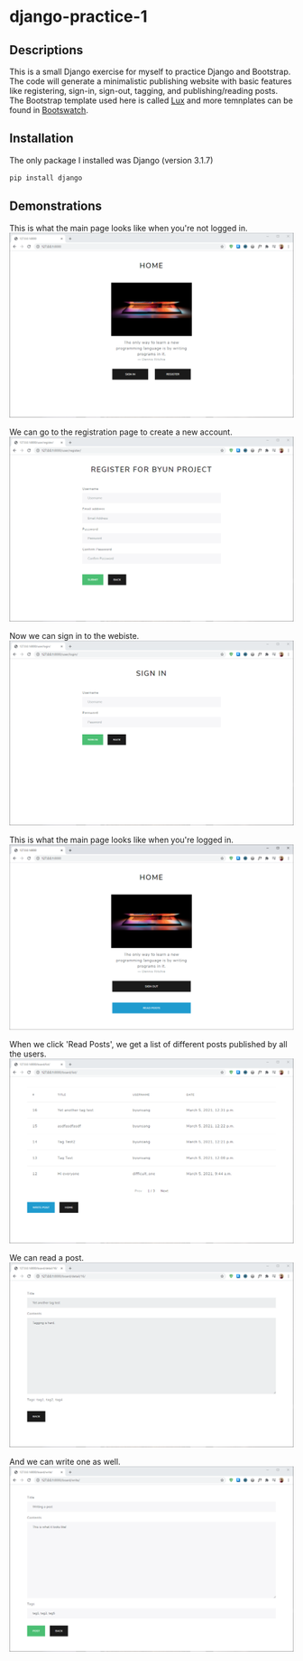 # django-practice-1

## Descriptions

This is a small Django exercise for myself to practice Django and Bootstrap. The code will generate a minimalistic publishing website with basic features like registering, sign-in, sign-out, tagging, and publishing/reading posts. The Bootstrap template used here is called [Lux](https://bootswatch.com/lux/) and more temnplates can be found in [Bootswatch](https://bootswatch.com/).

## Installation

The only package I installed was Django (version 3.1.7)

```bash
pip install django
```

## Demonstrations

This is what the main page looks like when you're not logged in.
![](README_images/img_home1.png)

We can go to the registration page to create a new account.
![](README_images/img_register.png)

Now we can sign in to the webiste.
![](README_images/img_signin.png)

This is what the main page looks like when you're logged in.
![](README_images/img_home2.png)

When we click 'Read Posts', we get a list of different posts published by all the users.
![](README_images/img_board.png)

We can read a post.
![](README_images/img_readpost.png)

And we can write one as well.
![](README_images/img_writepost.png)
